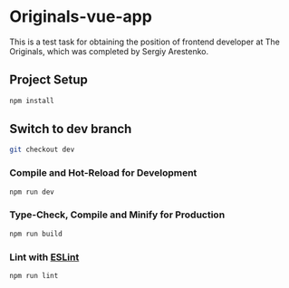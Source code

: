 # Originals-vue-app

This is a test task for obtaining the position of frontend developer at The Originals, which was completed by Sergіy Arestenko.

## Project Setup

```sh
npm install
```

## Switch to dev branch

```sh
git checkout dev
```

### Compile and Hot-Reload for Development

```sh
npm run dev
```

### Type-Check, Compile and Minify for Production

```sh
npm run build
```

### Lint with [ESLint](https://eslint.org/)

```sh
npm run lint
```
